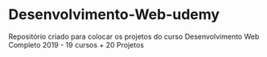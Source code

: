 # Desenvolvimento-Web-udemy
Repositório criado para colocar os projetos do curso Desenvolvimento Web Completo 2019 - 19 cursos + 20 Projetos
